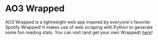 # AO3 Wrapped

AO3 Wrapped is a lightweight web app inspired by everyone's favorite: Spotify Wrapped!
It makes use of web scraping with Python to generate some fun reading stats.
You can visit (and get your own Wrapped) [here](https://ao3wrapped.lol)!
